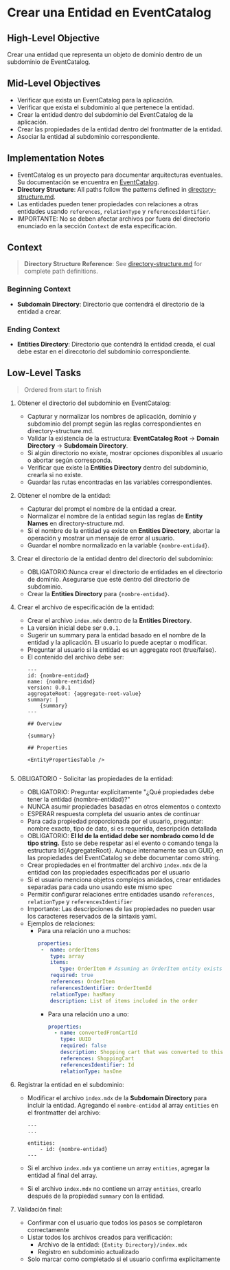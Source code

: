 # Crear una Entidad en EventCatalog

## High-Level Objective

Crear una entidad que representa un objeto de dominio dentro de un subdominio de EventCatalog.

## Mid-Level Objectives

- Verificar que exista un EventCatalog para la aplicación.
- Verificar que exista el subdominio al que pertenece la entidad.
- Crear la entidad dentro del subdominio del EventCatalog de la aplicación.
- Crear las propiedades de la entidad dentro del frontmatter de la entidad.
- Asociar la entidad al subdominio correspondiente.

## Implementation Notes

- EventCatalog es un proyecto para documentar arquitecturas eventuales. Su documentación se encuentra en [EventCatalog](https://eventcatalog.dev).
- **Directory Structure**: All paths follow the patterns defined in [directory-structure.md](./directory-structure.md).
- Las entidades pueden tener propiedades con relaciones a otras entidades usando `references`, `relationType` y `referencesIdentifier`.
- IMPORTANTE: No se deben afectar archivos por fuera del directorio enunciado en la sección `Context` de esta especificación.

## Context

> **Directory Structure Reference**: See [directory-structure.md](./directory-structure.md) for complete path definitions.

### Beginning Context

- **Subdomain Directory**: Directorio que contendrá el directorio de la entidad a crear.

### Ending Context

- **Entities Directory**: Directorio que contendrá la entidad creada, el cual debe estar en el direcotorio del subdominio correspondiente.

## Low-Level Tasks
> Ordered from start to finish

1. Obtener el directorio del subdominio en EventCatalog:
   - Capturar y normalizar los nombres de aplicación, dominio y subdominio del prompt según las reglas correspondientes en directory-structure.md.
   - Validar la existencia de la estructura: **EventCatalog Root** → **Domain Directory** → **Subdomain Directory**.
   - Si algún directorio no existe, mostrar opciones disponibles al usuario o abortar según corresponda.
   - Verificar que existe la **Entities Directory** dentro del subdominio, crearla si no existe.
   - Guardar las rutas encontradas en las variables correspondientes.

2. Obtener el nombre de la entidad:
   - Capturar del prompt el nombre de la entidad a crear.
   - Normalizar el nombre de la entidad según las reglas de **Entity Names** en directory-structure.md.
   - Si el nombre de la entidad ya existe en **Entities Directory**, abortar la operación y mostrar un mensaje de error al usuario.
   - Guardar el nombre normalizado en la variable `{nombre-entidad}`.

3. Crear el directorio de la entidad dentro del directorio del subdominio:
   - OBLIGATORIO:Nunca crear el directorio de entidades en el directorio de dominio. Asegurarse que esté dentro del directorio de subdominio.
   - Crear la **Entities Directory** para `{nombre-entidad}`.

4. Crear el archivo de especificación de la entidad:
   - Crear el archivo `index.mdx` dentro de la **Entities Directory**.
   - La versión inicial debe ser `0.0.1`.
   - Sugerir un summary para la entidad basado en el nombre de la entidad y la aplicación. El usuario lo puede aceptar o modificar.
   - Preguntar al usuario si la entidad es un aggregate root (true/false).
   - El contenido del archivo debe ser:
     ```mdx
     ---
     id: {nombre-entidad}
     name: {nombre-entidad}
     version: 0.0.1
     aggregateRoot: {aggregate-root-value}
     summary: |
         {summary}
     ---
     
     ## Overview

     {summary}

     ## Properties

     <EntityPropertiesTable />
        
     ```

5. OBLIGATORIO - Solicitar las propiedades de la entidad:
   - OBLIGATORIO: Preguntar explícitamente "¿Qué propiedades debe tener la entidad {nombre-entidad}?"
   - NUNCA asumir propiedades basadas en otros elementos o contexto
   - ESPERAR respuesta completa del usuario antes de continuar
   - Para cada propiedad proporcionada por el usuario, preguntar: nombre exacto, tipo de dato, si es requerida, descripción detallada
   - OBLIGATORIO: **El Id de la entidad debe ser nombrado como Id de tipo string.** Esto se debe respetar así el evento o comando tenga la estructura Id{AggregateRoot}. Aunque internamente sea un GUID, en las propiedades del EventCatalog se debe documentar como string.
   - Crear propiedades en el frontmatter del archivo `index.mdx` de la entidad con las propiedades especificadas por el usuario
   - Si el usuario menciona objetos complejos anidados, crear entidades separadas para cada uno usando este mismo spec
   - Permitir configurar relaciones entre entidades usando `references`, `relationType` y `referencesIdentifier`
   - Importante: Las descripciones de las propiedades no pueden usar los caracteres reservados de la sintaxis yaml.
   - Ejemplos de relaciones:
     - Para una relación uno a muchos:
       ```yaml
       properties:
        -  name: orderItems
           type: array
           items:
              type: OrderItem # Assuming an OrderItem entity exists
           required: true
           references: OrderItem
           referencesIdentifier: OrderItemId
           relationType: hasMany
           description: List of items included in the order
       ```
       - Para una relación uno a uno:
          ```yaml
          properties:
            - name: convertedFromCartId
              type: UUID
              required: false
              description: Shopping cart that was converted to this order
              references: ShoppingCart
              referencesIdentifier: Id
              relationType: hasOne
          ```

6. Registrar la entidad en el subdominio:
   - Modificar el archivo `index.mdx` de la **Subdomain Directory** para incluir la entidad. Agregando el `nombre-entidad` al array `entities` en el frontmatter del archivo:

     ```mdx
     ---
     ...

     entities:
         - id: {nombre-entidad}
     ---
  
     ```

   - Si el archivo `index.mdx` ya contiene un array `entities`, agregar la entidad al final del array.
   - Si el archivo `index.mdx` no contiene un array `entities`, crearlo después de la propiedad `summary` con la entidad.

7. Validación final:
   - Confirmar con el usuario que todos los pasos se completaron correctamente
   - Listar todos los archivos creados para verificación:
     - Archivo de la entidad: `{Entity Directory}/index.mdx`
     - Registro en subdominio actualizado
   - Solo marcar como completado si el usuario confirma explícitamente